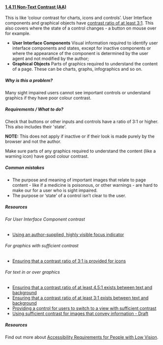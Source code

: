 #### [1.4.11 Non-Text Contrast (AA)](https://www.w3.org/WAI/WCAG21/Understanding/non-text-contrast.html)

This is like ‘colour contrast for charts, icons and controls’. User Interface components and graphical objects have [contrast ratio of at least 3:1](https://www.w3.org/TR/WCAG21/#dfn-contrast-ratio). This also covers where the state of a control changes - a button on mouse over for example.

* <strong>User Interface Components</strong>
Visual information required to identify user interface components and states, except for inactive components or where the appearance of the component is determined by the user agent and not modified by the author;
* <strong>Graphical Objects</strong>
Parts of graphics required to understand the content of a page. These can be charts, graphs, infographics and so on.

##### Why is this a problem?

Many sight impaired users cannot see important controls or understand graphics if they have poor colour contrast. 

##### Requirements / What to do?

Check that buttons or other inputs and controls have a ratio of 3:1 or higher. This also includes their 'state'. 

<strong>NOTE:</strong> This does not apply if inactive or if their look is made purely by the browser and not the author. 

Make sure parts of any graphics required to understand the content (like a warning icon) have good colour contrast.

##### Common mistakes

* The purpose and meaning of important images that relate to page content - like if a medicine is poisonous, or other warnings - are hard to make our for a user who is sight impaired.
* The purpose or ‘state’ of a control isn’t clear to the user.

##### Resources

###### For User Interface Component contrast

* [Using an author-supplied, highly visible focus indicator](https://www.w3.org/WAI/WCAG21/Techniques/general/G195)

###### For graphics with sufficient contrast

* [Ensuring that a contrast ratio of 3:1 is provided for icons](https://www.w3.org/WAI/WCAG21/Techniques/general/G207)


###### For text in or over graphics

* [Ensuring that a contrast ratio of at least 4.5:1 exists between text and background](https://www.w3.org/WAI/WCAG21/Techniques/general/G18)
* [Ensuring that a contrast ratio of at least 3:1 exists between text and background](https://www.w3.org/WAI/WCAG21/Techniques/general/G145)
* [Providing a control for users to switch to a view with sufficient contrast](https://www.w3.org/WAI/WCAG21/Techniques/general/G174)
* [Using sufficient contrast for images that convey information - Draft](https://www.w3.org/WAI/GL/wiki/Using_sufficient_contrast_for_images_that_convey_information)

##### Resources
Find out more about [Accessibility Requirements for People with Low Vision](http://w3c.github.io/low-vision-a11y-tf/requirements.html).





